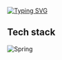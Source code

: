 [![Typing SVG](https://readme-typing-svg.demolab.com?font=Fira+Code&pause=1000&width=435&lines=Jw's+Github)](https://git.io/typing-svg)

## Tech stack

![Spring](https://img.shields.io/badge/spring-%236DB33F.svg?style=for-the-badge&logo=spring&logoColor=white)

